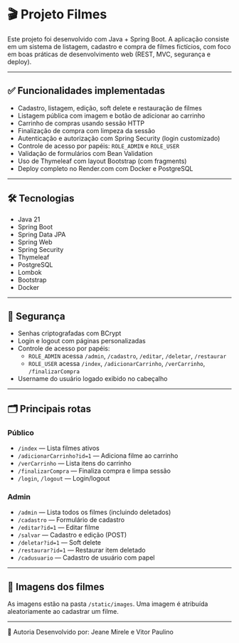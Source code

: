 # 🎬 Projeto Filmes

Este projeto foi desenvolvido com Java + Spring Boot. A aplicação consiste em um sistema de listagem, cadastro e compra de filmes fictícios, com foco em boas práticas de desenvolvimento web (REST, MVC, segurança e deploy).

---

## ✅ Funcionalidades implementadas

- Cadastro, listagem, edição, soft delete e restauração de filmes
- Listagem pública com imagem e botão de adicionar ao carrinho
- Carrinho de compras usando sessão HTTP
- Finalização de compra com limpeza da sessão
- Autenticação e autorização com Spring Security (login customizado)
- Controle de acesso por papéis: `ROLE_ADMIN` e `ROLE_USER`
- Validação de formulários com Bean Validation
- Uso de Thymeleaf com layout Bootstrap (com fragments)
- Deploy completo no Render.com com Docker e PostgreSQL

---

## 🛠️ Tecnologias

- Java 21 
- Spring Boot  
- Spring Data JPA  
- Spring Web  
- Spring Security  
- Thymeleaf  
- PostgreSQL  
- Lombok  
- Bootstrap  
- Docker  


---

## 🔐 Segurança

- Senhas criptografadas com BCrypt
- Login e logout com páginas personalizadas
- Controle de acesso por papéis:
  - `ROLE_ADMIN` acessa `/admin`, `/cadastro`, `/editar`, `/deletar`, `/restaurar`
  - `ROLE_USER` acessa `/index`, `/adicionarCarrinho`, `/verCarrinho`, `/finalizarCompra`
- Username do usuário logado exibido no cabeçalho

---

## 🗂️ Principais rotas

### Público
- `/index` — Lista filmes ativos
- `/adicionarCarrinho?id=1` — Adiciona filme ao carrinho
- `/verCarrinho` — Lista itens do carrinho
- `/finalizarCompra` — Finaliza compra e limpa sessão
- `/login`, `/logout` — Login/logout

### Admin
- `/admin` — Lista todos os filmes (incluindo deletados)
- `/cadastro` — Formulário de cadastro
- `/editar?id=1` — Editar filme
- `/salvar` — Cadastro e edição (POST)
- `/deletar?id=1` — Soft delete
- `/restaurar?id=1` — Restaurar item deletado
- `/cadusuario` — Cadastro de usuário com papel

---

## 📸 Imagens dos filmes

As imagens estão na pasta `/static/images`. Uma imagem é atribuída aleatoriamente ao cadastrar um filme.

---
👤 Autoria
Desenvolvido por: Jeane Mirele e Vitor Paulino

